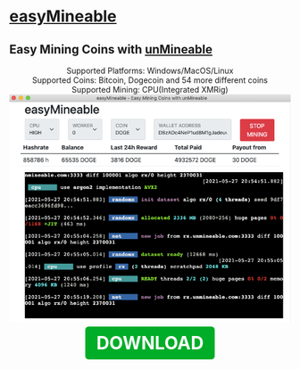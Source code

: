 # [easyMineable](https://easymineable.com)

## Easy Mining Coins with [unMineable](https://www.unmineable.com/?ref=yjax-uulc)

<center>Supported Platforms: Windows/MacOS/Linux</center>
<center>Supported Coins: Bitcoin, Dogecoin and 54 more different coins</center>
<center>Supported Mining: CPU(Integrated XMRig)</center>

<img src="easyMineable.png">

<p align="center">
	<a class="button" href="https://github.com/easymineable/easymineable-desktop/releases" target="_blank" style="font-size: 32px; font-weight: bold;background-color: #00ad28; padding: 10px 20px; border-radius: 6px; color: #ffffff; text-decoration: none;outline: none;" >DOWNLOAD</a>
</p>
